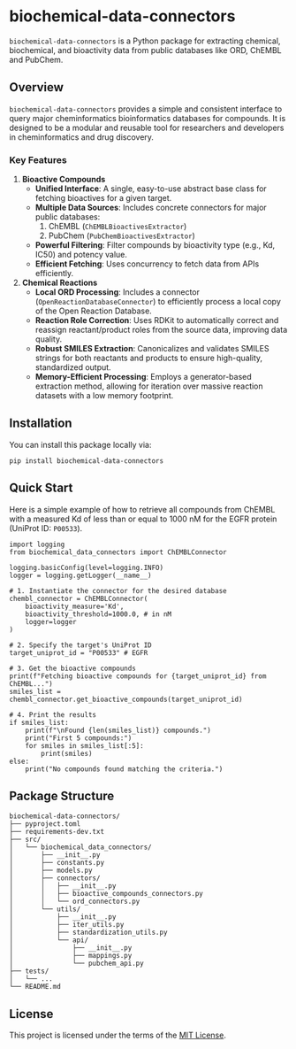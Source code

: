 # biochemical-data-connectors

`biochemical-data-connectors` is a Python package for extracting chemical, biochemical, and bioactivity data from public databases like ORD, ChEMBL and PubChem.

## Overview
`biochemical-data-connectors` provides a simple and consistent interface to query major cheminformatics bioinformatics databases for compounds. It is designed to be a modular and reusable tool for researchers and developers in cheminformatics and drug discovery.

### Key Features
1. **Bioactive Compounds**
   * **Unified Interface**: A single, easy-to-use abstract base class for fetching bioactives for a given target.
   * **Multiple Data Sources**: Includes concrete connectors for major public databases:
     1. ChEMBL (`ChEMBLBioactivesExtractor`)
     2. PubChem (`PubChemBioactivesExtractor`)
   * **Powerful Filtering**: Filter compounds by bioactivity type (e.g., Kd, IC50) and potency value.
   * **Efficient Fetching**: Uses concurrency to fetch data from APIs efficiently.
2. **Chemical Reactions**
   * **Local ORD Processing**: Includes a connector (`OpenReactionDatabaseConnector`) to efficiently process a local copy of the Open Reaction Database.
   * **Reaction Role Correction**: Uses RDKit to automatically correct and reassign reactant/product roles from the source data, improving data quality.
   * **Robust SMILES Extraction**: Canonicalizes and validates SMILES strings for both reactants and products to ensure high-quality, standardized output.
   * **Memory-Efficient Processing**: Employs a generator-based extraction method, allowing for iteration over massive reaction datasets with a low memory footprint.

## Installation
You can install this package locally via:
```
pip install biochemical-data-connectors
```

## Quick Start
Here is a simple example of how to retrieve all compounds from ChEMBL with a measured Kd of less than or equal to 1000 nM for the EGFR protein (UniProt ID: `P00533`).
```
import logging
from biochemical_data_connectors import ChEMBLConnector

logging.basicConfig(level=logging.INFO)
logger = logging.getLogger(__name__)

# 1. Instantiate the connector for the desired database
chembl_connector = ChEMBLConnector(
    bioactivity_measure='Kd',
    bioactivity_threshold=1000.0, # in nM
    logger=logger
)

# 2. Specify the target's UniProt ID
target_uniprot_id = "P00533" # EGFR

# 3. Get the bioactive compounds
print(f"Fetching bioactive compounds for {target_uniprot_id} from ChEMBL...")
smiles_list = chembl_connector.get_bioactive_compounds(target_uniprot_id)

# 4. Print the results
if smiles_list:
    print(f"\nFound {len(smiles_list)} compounds.")
    print("First 5 compounds:")
    for smiles in smiles_list[:5]:
        print(smiles)
else:
    print("No compounds found matching the criteria.")
```

## Package Structure
```
biochemical-data-connectors/
├── pyproject.toml
├── requirements-dev.txt
├── src/
│   └── biochemical_data_connectors/
│       ├── __init__.py
│       ├── constants.py
│       ├── models.py
│       ├── connectors/
│       │   ├── __init__.py
│       │   ├── bioactive_compounds_connectors.py
│       │   └── ord_connectors.py
│       └── utils/
│           ├── __init__.py
│           ├── iter_utils.py
│           ├── standardization_utils.py
│           └── api/
│               ├── __init__.py
│               ├── mappings.py
│               └── pubchem_api.py
├── tests/
│   └── ...
└── README.md
```

## License
This project is licensed under the terms of the [MIT License](https://opensource.org/license/mit).